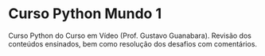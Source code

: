 # Curso Python Mundo 1
 Curso Python do Curso em Vídeo (Prof. Gustavo Guanabara).
 Revisão dos conteúdos ensinados, bem como resolução dos desafios com comentários.
